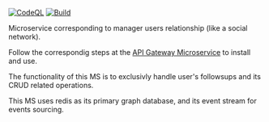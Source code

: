 [![CodeQL](https://github.com/nacifyas/followups-ms/actions/workflows/codeql-analysis.yml/badge.svg)](https://github.com/nacifyas/followups-ms/actions/workflows/codeql-analysis.yml)
[![Build](https://github.com/nacifyas/followups-ms/actions/workflows/flake8_mypy_build.yml/badge.svg)](https://github.com/nacifyas/followups-ms/actions/workflows/flake8_mypy_build.yml)

Microservice corresponding to manager users relationship (like a social network).

Follow the correspondig steps at the [API Gateway Microservice](https://github.com/nacifyas/gateway-edm-demo/) to install and use.

The functionality of this MS is to exclusivly handle user's followsups and its CRUD related operations.

This MS uses redis as its primary graph database, and its event stream for events sourcing.
